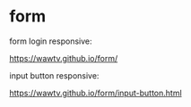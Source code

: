 # form
form login responsive:

https://wawtv.github.io/form/

input button responsive:

https://wawtv.github.io/form/input-button.html



